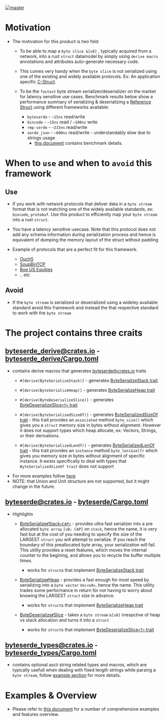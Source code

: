 [![master](https://github.com/softstream-link/byteserde/actions/workflows/push-master-stable.yml/badge.svg)](https://github.com/softstream-link/byteserde/actions/workflows/push-master-stable.yml)

# Motivation

* The motivation for this product is two fold:
  
  * To be able to map a `byte slice &[u8]` , typically acquired from a network, into a rust  `struct` datamodel by simply using  `derive macro` annotations and attributes auto-generate necessary code.
  
  * This comes very handy when the `byte slice` is not serialized using one of the existing and widely available protocols. Ex: An application specific [C-Struct](https://en.wikipedia.org/wiki/Struct_(C_programming_language)).
  
  * To be the `fastest` byte stream serializer/deserializer on the market for latency sensitive use cases. Benchmark results below show a performance summary of serializing & deserializing a [Reference Struct](byteserde_examples/benches/sample.rs#Numbers) using different frameworks available:
      * `byteserde` - `~15ns` read/write 
      * `bincode` - `~15ns` read / `~100ns` write
      * `rmp-serde` - `~215ns` read/write
      * `serde_json` - `~600ns` read/write - understandably slow due to strings usage
        * [this document](./byteserde_examples/readme.md) contains benchmark details.


# When to `use` and  when to `avoid` this framework
## Use
  
  * If you work with network protocols that deliver data in a `byte stream` format that is not matching one of the widely available standards, ex: `bincode`, `protobuf`. Use this product to efficiently map your `byte stream` into a rust  `struct`. 
  
  * You have a latency sensitive usecase. Note that this protocol does not add any schema information during serialization process and hence is equivalent of dumping the memory layout of the struct without padding
  
  * Example of protocols that are a perfect fit for this framework.
    * [Ouch5](http://nasdaqtrader.com/content/technicalsupport/specifications/TradingProducts/Ouch5.0.pdf)
    * [SoupBinTCP](https://www.nasdaq.com/docs/SoupBinTCP%204.1.pdf)
    * [Boe US Equities](https://cdn.cboe.com/resources/membership/Cboe_US_Equities_BOE_Specification.pdf)
    * .. etc

## Avoid
  * If the `byte stream` is serialized or deserialized using a wideley available standard avoid this framework and instead the that respective standard to work with the `byte stream`

# The project contains three craits
## [byteserde_derive@crates.io](https://crates.io/crates/byteserde_derive) - [byteserde_derive/Cargo.toml](byteserde_derive/Cargo.toml)
  * contains derive macros that generates [byteserde@crates.io](https://crates.io/crates/byteserde) traits
    * `#[derive(ByteSerializeStack)]` - generates [ByteSerializeStack trait](byteserde/src/ser_stack.rs#ByteSerializeStack) 
    
    * `#[derive(ByteSerializeHeap)]` - generates [ByteSerializeHeap trait](byteserde/src/ser_stack.rs#ByteSerializeHeap)
    
    * `#[derive(ByteDeserializeSlice)]` - generates [ByteDeserializeSlice`<T>` trait](byteserde/src/des_slice.rs#ByteDeserializeSlice)

    * `#[derive(ByteSerializedSizeOf)]` - generates [ByteSerializedSizeOf trait](byteserde/src/size.rs#ByteSerializedSizeOf) - this trait provides an `associated` method `byte_size()` which gives you a `struct` memory size in bytes without alignment. However it does not support types which heap allocate, ex: Vectors, Strings, or their derivations.
    
    * `#[derive(ByteSerializedLenOf)]` - generates  [ByteSerializedLenOf trait](byteserde/src/size.rs#ByteSerializedLenOf) - this trait provides an `instance` method `byte_len(&self)` which gives you memory size in bytes without alignment of specific instance. It exists specifically to deal with types that `ByteSerializedSizeOf trait` does not support
  * For more examples follow [here](byteserde_examples/examples/readme.md)
  * NOTE: that Union and Unit structure are not supported, but it might change in the future.
  
## [byteserde@crates.io](https://crates.io/crates/byteserde) - [byteserde/Cargo.toml](byteserde/Cargo.toml)            
* Highlights
  * [ByteSerialize***r***Stack`<CAP>`](byteserde/src/ser_stack.rs#ByteSerializerStack) - provides ultra fast serializer into a pre allocated `byte array` `[u8; CAP]` on `stack`, hence the name, it is very fast but at the cost of you needing to specify the size of the LARGEST `struct` you will attempt to serialize. If you reach the boundary of this preallocated byte array, your serialization will fail. This utility provides a reset features, which moves the internal counter to the begining, and allows you to recycle the buffer multiple times. 
    * works for `struct`s that implement [ByteSerializeStack trait](byteserde/src/ser_stack.rs#ByteSerializeStack)

  * [ByteSerialize***r***Heap](byteserde/src/ser_stack.rs#ByteSerializerHeap) - provides a fast enough for most speed by serializing into a `byte vector` `Vec<u8>`, hence the name. This utility trades some performance in return for not having to worry about knowing the LARGEST `struct` size in advance.
    * works for `struct`s that implement [ByteSerializeHeap trait](byteserde/src/ser_stack.rs#ByteSerializeHeap)

  * [ByteDeserialize***r***Slice](byteserde/src/des_slice.rs#ByteDeserializeSlice) - takes a `byte stream` `&[u8]` irrespctive of heap vs stack allocation and turns it into a `struct`
    * works for `struct`s that implement [ByteDeserializeSlice`<T>` trait](byteserde/src/des_slice.rs#ByteDeserializeslice)


    
## [byteserde_types@crates.io](https://crates.io/crates/byteserde_types) - [byteserde_types/Cargo.toml](byteserde_types/Cargo.toml)
  * contains optional ascii string related types and macros, which are typically usefull when dealing with fixed length strings while parsing a `byte stream`, follow [example section](byteserde_examples/examples/readme.md) for more details.

# Examples & Overview
* Please refer to [this document](byteserde_examples/examples/readme.md) for a number of comprehensive examples and features overview.


